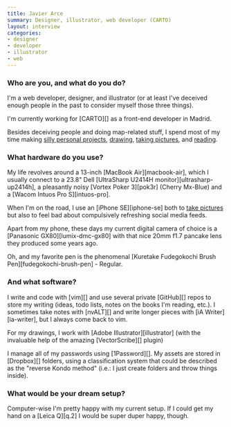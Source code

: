 ```yaml
---
title: Javier Arce
summary: Designer, illustrator, web developer (CARTO)
layout: interview
categories:
- designer
- developer
- illustrator
- web
---
```


### Who are you, and what do you do?

I'm a web developer, designer, and illustrator (or at least I've deceived enough people in the past to consider myself those three things).

I'm currently working for [CARTO][] as a front-end developer in Madrid.

Besides deceiving people and doing map-related stuff, I spend most of my time making [silly personal projects](http://javier.is/ "Javier's website."), [drawing](http://drawings.javier.is/ "Javier's drawings."), [taking pictures](http://photos.javier.is/ "Javier's photos."), and [reading](https://www.goodreads.com/user/show/5987858-javier "Javier's GoodReads account.").

### What hardware do you use?

My life revolves around a 13-inch [MacBook Air][macbook-air], which I usually connect to a 23.8" Dell [UltraSharp U2414H monitor][ultrasharp-up2414h], a pleasantly noisy [Vortex Poker 3][pok3r] (Cherry Mx-Blue) and a [Wacom Intuos Pro S][intuos-pro].

When I'm on the road, I use an [iPhone SE][iphone-se] both to [take pictures](http://instagram.com/javier "Javier's Instagram account.") but also to feel bad about compulsively refreshing social media feeds.

Apart from my phone, these days my current digital camera of choice is a [Panasonic GX80][lumix-dmc-gx80] with that nice 20mm f1.7 pancake lens they produced some years ago.

Oh, and my favorite pen is the phenomenal [Kuretake Fudegokochi Brush Pen][fudegokochi-brush-pen] - Regular.

### And what software?

I write and code with [vim][] and use several private [GitHub][] repos to store my writing (ideas, todo lists, notes on the books I'm reading, etc.). I sometimes take notes with [nvALT][] and write longer pieces with [iA Writer][ia-writer], but I always come back to vim.

For my drawings, I work with [Adobe Illustrator][illustrator] (with the invaluable help of the amazing [VectorScribe][] plugin)

I manage all of my passwords using [1Password][]. My assets are stored in [Dropbox][] folders, using a classification system that could be described as the "reverse Kondo method" (i.e.: I just create folders and throw things inside).

### What would be your dream setup?

Computer-wise I'm pretty happy with my current setup. If I could get my hand on a [Leica Q][q.2] I would be super duper happy, though.